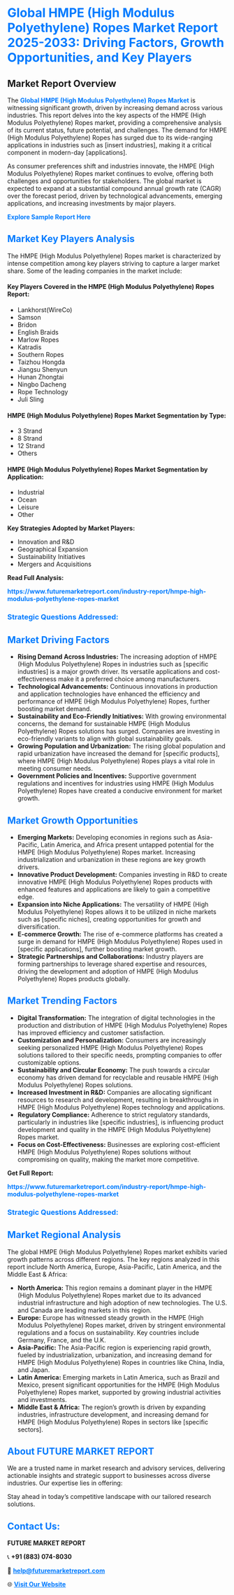 <h1 style="color: #007BFF;">Global HMPE (High Modulus Polyethylene) Ropes Market Report 2025-2033: Driving Factors, Growth Opportunities, and Key Players</h1>

<section id="overview">
<h2>Market Report Overview</h2>
<p>The <a href="https://www.futuremarketreport.com/industry-report/hmpe-high-modulus-polyethylene-ropes-market" style="color: #007BFF; text-decoration: none;"><strong>Global HMPE (High Modulus Polyethylene) Ropes Market</strong></a> is witnessing significant growth, driven by increasing demand across various industries. This report delves into the key aspects of the HMPE (High Modulus Polyethylene) Ropes market, providing a comprehensive analysis of its current status, future potential, and challenges. The demand for HMPE (High Modulus Polyethylene) Ropes has surged due to its wide-ranging applications in industries such as [insert industries], making it a critical component in modern-day [applications].</p>
<p>As consumer preferences shift and industries innovate, the HMPE (High Modulus Polyethylene) Ropes market continues to evolve, offering both challenges and opportunities for stakeholders. The global market is expected to expand at a substantial compound annual growth rate (CAGR) over the forecast period, driven by technological advancements, emerging applications, and increasing investments by major players.</p>
</section>

<section id="overview">
<p><a href="https://www.futuremarketreport.com/request-sample/reportId=58871" style="color: #007BFF; text-decoration: none;"><strong>Explore Sample Report Here</strong></a></p>
</section>

<section id="key-players">
<h2 style="color: #007BFF;">Market Key Players Analysis</h2>
<p>The HMPE (High Modulus Polyethylene) Ropes market is characterized by intense competition among key players striving to capture a larger market share. Some of the leading companies in the market include:</p>
<h4>Key Players Covered in the HMPE (High Modulus Polyethylene) Ropes Report:</h4>
<ul><li>Lankhorst(WireCo)</li><li>Samson</li><li>Bridon</li><li>English Braids</li><li>Marlow Ropes</li><li>Katradis</li><li>Southern Ropes</li><li>Taizhou Hongda</li><li>Jiangsu Shenyun</li><li>Hunan Zhongtai</li><li>Ningbo Dacheng</li><li>Rope Technology</li><li>Juli Sling</li></ul>
<h4>HMPE (High Modulus Polyethylene) Ropes Market Segmentation by Type:</h4>
<ul><li>3 Strand</li><li>8 Strand</li><li>12 Strand</li><li>Others</li></ul>

<h4>HMPE (High Modulus Polyethylene) Ropes Market Segmentation by Application:</h4>
<ul><li>Industrial</li><li>Ocean</li><li>Leisure</li><li>Other</li></ul>
<p><strong>Key Strategies Adopted by Market Players:</strong></p>
<ul>
<li>Innovation and R&D</li>
<li>Geographical Expansion</li>
<li>Sustainability Initiatives</li>
<li>Mergers and Acquisitions</li>
</ul>
</section>

<section>
<p><strong>Read Full Analysis: </strong></p><a href="https://www.futuremarketreport.com/industry-report/hmpe-high-modulus-polyethylene-ropes-market" style="color: #007BFF; text-decoration: none;"><strong>https://www.futuremarketreport.com/industry-report/hmpe-high-modulus-polyethylene-ropes-market</strong></a>
<h3 style="color: #007BFF;">Strategic Questions Addressed:</h3>
</section>

<section id="driving-factors">
<h2 style="color: #007BFF;">Market Driving Factors</h2>
<ul>
<li><strong>Rising Demand Across Industries:</strong> The increasing adoption of HMPE (High Modulus Polyethylene) Ropes in industries such as [specific industries] is a major growth driver. Its versatile applications and cost-effectiveness make it a preferred choice among manufacturers.</li>
<li><strong>Technological Advancements:</strong> Continuous innovations in production and application technologies have enhanced the efficiency and performance of HMPE (High Modulus Polyethylene) Ropes, further boosting market demand.</li>
<li><strong>Sustainability and Eco-Friendly Initiatives:</strong> With growing environmental concerns, the demand for sustainable HMPE (High Modulus Polyethylene) Ropes solutions has surged. Companies are investing in eco-friendly variants to align with global sustainability goals.</li>
<li><strong>Growing Population and Urbanization:</strong> The rising global population and rapid urbanization have increased the demand for [specific products], where HMPE (High Modulus Polyethylene) Ropes plays a vital role in meeting consumer needs.</li>
<li><strong>Government Policies and Incentives:</strong> Supportive government regulations and incentives for industries using HMPE (High Modulus Polyethylene) Ropes have created a conducive environment for market growth.</li>
</ul>
</section>

<section id="growth-opportunities">
<h2 style="color: #007BFF;">Market Growth Opportunities</h2>
<ul>
<li><strong>Emerging Markets:</strong> Developing economies in regions such as Asia-Pacific, Latin America, and Africa present untapped potential for the HMPE (High Modulus Polyethylene) Ropes market. Increasing industrialization and urbanization in these regions are key growth drivers.</li>
<li><strong>Innovative Product Development:</strong> Companies investing in R&D to create innovative HMPE (High Modulus Polyethylene) Ropes products with enhanced features and applications are likely to gain a competitive edge.</li>
<li><strong>Expansion into Niche Applications:</strong> The versatility of HMPE (High Modulus Polyethylene) Ropes allows it to be utilized in niche markets such as [specific niches], creating opportunities for growth and diversification.</li>
<li><strong>E-commerce Growth:</strong> The rise of e-commerce platforms has created a surge in demand for HMPE (High Modulus Polyethylene) Ropes used in [specific applications], further boosting market growth.</li>
<li><strong>Strategic Partnerships and Collaborations:</strong> Industry players are forming partnerships to leverage shared expertise and resources, driving the development and adoption of HMPE (High Modulus Polyethylene) Ropes products globally.</li>
</ul>
</section>

<section id="trending-factors">
<h2 style="color: #007BFF;">Market Trending Factors</h2>
<ul>
<li><strong>Digital Transformation:</strong> The integration of digital technologies in the production and distribution of HMPE (High Modulus Polyethylene) Ropes has improved efficiency and customer satisfaction.</li>
<li><strong>Customization and Personalization:</strong> Consumers are increasingly seeking personalized HMPE (High Modulus Polyethylene) Ropes solutions tailored to their specific needs, prompting companies to offer customizable options.</li>
<li><strong>Sustainability and Circular Economy:</strong> The push towards a circular economy has driven demand for recyclable and reusable HMPE (High Modulus Polyethylene) Ropes solutions.</li>
<li><strong>Increased Investment in R&D:</strong> Companies are allocating significant resources to research and development, resulting in breakthroughs in HMPE (High Modulus Polyethylene) Ropes technology and applications.</li>
<li><strong>Regulatory Compliance:</strong> Adherence to strict regulatory standards, particularly in industries like [specific industries], is influencing product development and quality in the HMPE (High Modulus Polyethylene) Ropes market.</li>
<li><strong>Focus on Cost-Effectiveness:</strong> Businesses are exploring cost-efficient HMPE (High Modulus Polyethylene) Ropes solutions without compromising on quality, making the market more competitive.</li>
</ul>
</section>

<section>
<p><strong>Get Full Report: </strong></p><a href="https://www.futuremarketreport.com/industry-report/hmpe-high-modulus-polyethylene-ropes-market" style="color: #007BFF; text-decoration: none;"><strong>https://www.futuremarketreport.com/industry-report/hmpe-high-modulus-polyethylene-ropes-market</strong></a>
<h3 style="color: #007BFF;">Strategic Questions Addressed:</h3>
</section>


<section id="regional-analysis">
<h2 style="color: #007BFF;">Market Regional Analysis</h2>
<p>The global HMPE (High Modulus Polyethylene) Ropes market exhibits varied growth patterns across different regions. The key regions analyzed in this report include North America, Europe, Asia-Pacific, Latin America, and the Middle East & Africa:</p>
<ul>
<li><strong>North America:</strong> This region remains a dominant player in the HMPE (High Modulus Polyethylene) Ropes market due to its advanced industrial infrastructure and high adoption of new technologies. The U.S. and Canada are leading markets in this region.</li>
<li><strong>Europe:</strong> Europe has witnessed steady growth in the HMPE (High Modulus Polyethylene) Ropes market, driven by stringent environmental regulations and a focus on sustainability. Key countries include Germany, France, and the U.K.</li>
<li><strong>Asia-Pacific:</strong> The Asia-Pacific region is experiencing rapid growth, fueled by industrialization, urbanization, and increasing demand for HMPE (High Modulus Polyethylene) Ropes in countries like China, India, and Japan.</li>
<li><strong>Latin America:</strong> Emerging markets in Latin America, such as Brazil and Mexico, present significant opportunities for the HMPE (High Modulus Polyethylene) Ropes market, supported by growing industrial activities and investments.</li>
<li><strong>Middle East & Africa:</strong> The region’s growth is driven by expanding industries, infrastructure development, and increasing demand for HMPE (High Modulus Polyethylene) Ropes in sectors like [specific sectors].</li>
</ul>
</section>

<footer>
<h2 style="color: #007BFF;">About FUTURE MARKET REPORT</h2>
<p>We are a trusted name in market research and advisory services, delivering actionable insights and strategic support to businesses across diverse industries. Our expertise lies in offering:</p>

<p>Stay ahead in today’s competitive landscape with our tailored research solutions.</p>

<h2 style="color: #007BFF;">Contact Us:</h2>
<p><strong>FUTURE MARKET REPORT</strong></p>
<p>📞 <strong>+91 (883) 074-8030</strong></p>
<p>📧 <strong><a href="mailto:help@futuremarketreport.com" style="color: #007BFF;">help@futuremarketreport.com</a></strong></p>
<p>🌐 <strong><a href="https://www.futuremarketreport.com/" style="color: #007BFF;">Visit Our Website</a></strong></p>
</footer>